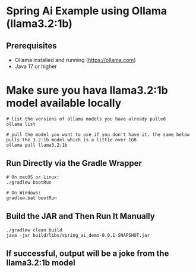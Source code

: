 # Spring Ai Example using Ollama (llama3.2:1b)

## Prerequisites
- Ollama installed and running (https://ollama.com)
- Java 17 or higher

# Make sure you hava llama3.2:1b model available locally
```shell
# list the versions of ollama models you have already pulled
ollama list

# pull the model you want to use if you don't have it. the same below pulls the 3.2:1b model which is a little over 1GB
ollama pull llama3.2:1b
```

## Run Directly via the Gradle Wrapper
```shell
# On macOS or Linux:
./gradlew bootRun
```

```shell
# On Windows:
gradlew.bat bootRun
```

## Build the JAR and Then Run It Manually
```shell
./gradlew clean build
java -jar build/libs/spring_ai_demo-0.0.1-SNAPSHOT.jar
```

## If successful, output will be a joke from the llama3.2:1b model

